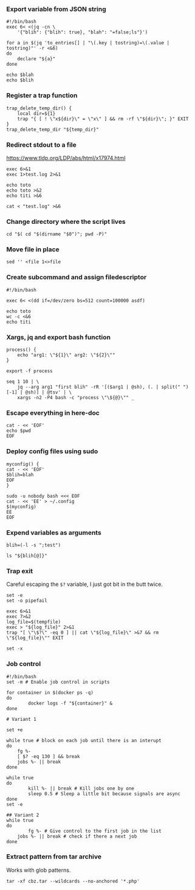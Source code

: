 ### Export variable from JSON string

```
#!/bin/bash
exec 6< <(jq -cn \
	'{"blih": {"blih": true}, "blah": "=false;ls"}')

for a in $(jq 'to_entries[] | "\(.key | tostring)=\(.value | tostring)"' -r <&6)
do
	declare "${a}"
done

echo $blah
echo $blih
```

### Register a trap function
```
trap_delete_temp_dir() {
	local dir=${1}
	trap "{ [ ! \"x${dir}\" = \"x\" ] && rm -rf \"${dir}\"; }" EXIT
}
trap_delete_temp_dir "${temp_dir}"
```

### Redirect stdout to a file

https://www.tldp.org/LDP/abs/html/x17974.html

```
exec 6>&1
exec 1>test.log 2>&1

echo toto
echo toto >&2
echo titi >&6

cat < "test.log" >&6
```

### Change directory where the script lives

```
cd "$( cd "$(dirname "$0")"; pwd -P)"
```
### Move file in place

```
sed '' <file 1<>file
```

### Create subcommand and assign filedescriptor

```
#!/bin/bash

exec 6< <(dd if=/dev/zero bs=512 count=100000 asdf)

echo toto
wc -c <&6
echo titi
```

### Xargs, jq and export bash function

```
process() {
	echo "arg1: \"${1}\" arg2: \"${2}\""
}

export -f process

seq 1 10 | \
	jq --arg arg1 "first blih" -rR '[($arg1 | @sh), (. | split(" ")[-1] | @sh)] | @tsv' | \
	xargs -n2 -P4 bash -c "process \"\${@}\"" _

```

### Escape everything in here-doc

```
cat - << 'EOF'
echo $pwd
EOF
```

### Deploy config files using sudo

```
myconfig() {
cat - << 'EOF'
$blih=blah
EOF
}

sudo -u nobody bash <<< EOF
cat - << 'EE' > ~/.config
$(myconfig)
EE
EOF
```

### Expend variables as arguments

```
blih=(-l -s ";test")

ls "${blih[@]}"
```

### Trap exit

Careful escaping the `$?` variable, I just got bit in the butt twice.

```
set -e
set -o pipefail

exec 6>&1
exec 7>&2
log_file=$(tempfile)
exec > "${log_file}" 2>&1
trap "[ \"\$?\" -eq 0 ] || cat \"${log_file}\" >&7 && rm \"${log_file}\"" EXIT

set -x
```

### Job control

```
#!/bin/bash
set -m # Enable job control in scripts

for container in $(docker ps -q)
do
        docker logs -f "${container}" &
done

# Variant 1

set +e

while true # block on each job until there is an interupt
do
	fg %-
	[ $? -eq 130 ] && break
	jobs %- || break
done

while true
do
        kill %- || break # Kill jobs one by one
        sleep 0.5 # Sleep a little bit because signals are async
done
set -e

## Variant 2
while true
do
        fg %- # Give control to the first job in the list
	jobs %- || break # check if there a next job
done
```

### Extract pattern from tar archive

Works with glob patterns.

```
tar -xf cbz.tar --wildcards --no-anchored '*.php'
```
